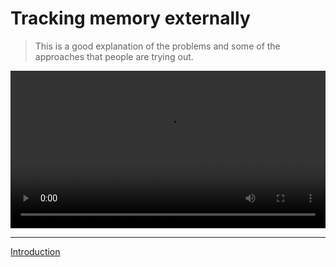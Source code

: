 # Tracking memory externally #

> This is a good explanation of the problems and some of the approaches that people are trying out.

<video controls width="100%">
  <source src="https://storage.googleapis.com/pj-nba-472915-share/videos/NotebookLLM-AIs-Amnesia.mp4" type="video/mp4">
  Your browser does not support the video tag.
</video>

---
[Introduction](../2-introduction/slide.md)
